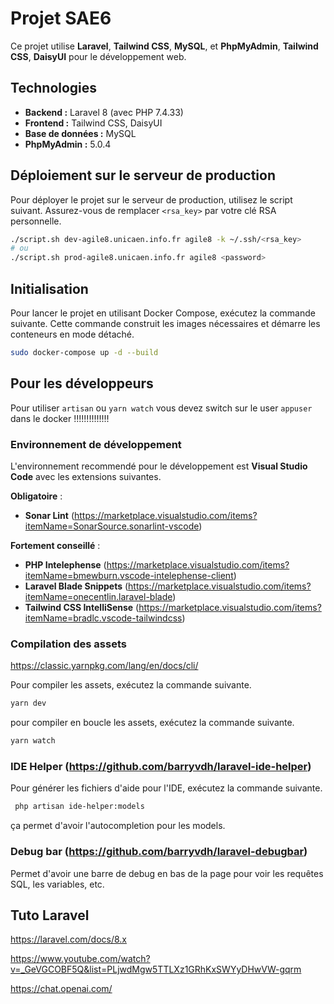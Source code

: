 # Projet SAE6

Ce projet utilise **Laravel**, **Tailwind CSS**, **MySQL**, et **PhpMyAdmin**, **Tailwind CSS**, **DaisyUI** pour le développement web.


## Technologies

- **Backend :** Laravel 8 (avec PHP 7.4.33)
- **Frontend :** Tailwind CSS, DaisyUI
- **Base de données :** MySQL
- **PhpMyAdmin :** 5.0.4

## Déploiement sur le serveur de production

Pour déployer le projet sur le serveur de production, utilisez le script suivant. Assurez-vous de remplacer `<rsa_key>` par votre clé RSA personnelle.

```bash
./script.sh dev-agile8.unicaen.info.fr agile8 -k ~/.ssh/<rsa_key>
# ou
./script.sh prod-agile8.unicaen.info.fr agile8 <password>
```

## Initialisation

Pour lancer le projet en utilisant Docker Compose, exécutez la commande suivante. Cette commande construit les images nécessaires et démarre les conteneurs en mode détaché.

```bash
sudo docker-compose up -d --build
```


## Pour les développeurs

Pour utiliser `artisan` ou `yarn watch` vous devez switch sur le user `appuser` dans le docker !!!!!!!!!!!!!!

### Environnement de développement

L'environnement recommendé pour le développement est **Visual Studio Code** avec les extensions suivantes.

**Obligatoire** :
- **Sonar Lint** (https://marketplace.visualstudio.com/items?itemName=SonarSource.sonarlint-vscode)

**Fortement conseillé** :

- **PHP Intelephense** (https://marketplace.visualstudio.com/items?itemName=bmewburn.vscode-intelephense-client)
- **Laravel Blade Snippets** (https://marketplace.visualstudio.com/items?itemName=onecentlin.laravel-blade)
- **Tailwind CSS IntelliSense** (https://marketplace.visualstudio.com/items?itemName=bradlc.vscode-tailwindcss)

### Compilation des assets

https://classic.yarnpkg.com/lang/en/docs/cli/

Pour compiler les assets, exécutez la commande suivante.

```bash
yarn dev
```

pour compiler en boucle les assets, exécutez la commande suivante.

```bash
yarn watch
```


### IDE Helper (https://github.com/barryvdh/laravel-ide-helper)


Pour générer les fichiers d'aide pour l'IDE, exécutez la commande suivante.

```bash
 php artisan ide-helper:models
```

ça permet d'avoir l'autocompletion pour les models.

### Debug bar (https://github.com/barryvdh/laravel-debugbar)

Permet d'avoir une barre de debug en bas de la page pour voir les requêtes SQL, les variables, etc.


## Tuto Laravel

https://laravel.com/docs/8.x

https://www.youtube.com/watch?v=_GeVGCOBF5Q&list=PLjwdMgw5TTLXz1GRhKxSWYyDHwVW-gqrm

https://chat.openai.com/
